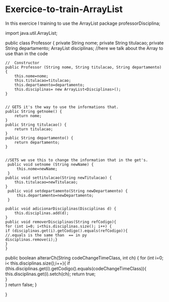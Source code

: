 # Exercice-to-train-ArrayList
In this exercice I training to use the ArrayList
package professorDisciplina;

import java.util.ArrayList;

public class Professor {
	private String nome;
	private String titulacao;
	private String departamento;
	ArrayList<Disciplinas> disciplinas; 
	//here we talk about the Array to use than in the code

	
	//  Constructor 
	public Professor (String nome, String titulacao, String departamento) {
		this.nome=nome;
		this.titulacao=titulacao;
		this.departamento=departamento;	
		this.disciplinas= new ArrayList<Disciplinas>();
	}
		
	
	// GETS it's the way to use the informations that.
    public String getnome() {
    	return nome;
    }
    public String titulacao() {
    	return titulacao;
    }
	public String departamento() {
		return departamento;
	}
		
		
	//SETS we use this to change the information that in the get's.
	 public void setnome (String newName) {
		 this.nome=newName;
	 }
	public void settitulacao(String newTitulacao) {
		this.titulacao=newTitulacao;
	}
     public void setdepartamento(String newDepartamento) {
    	 this.departamento=newDepartamento;
     }
     
    public void adicionarDisciplinas(Disciplinas d) {
    	this.disciplinas.add(d);
    }
    public void removerDisciplinas(String refCodigo){ 
    for (int i=0; i<this.disciplinas.size(); i++) {
    if (disciplinas.get(i).getCodigo().equals(refCodigo)){                        //.equals is the same than  == in py
    disciplinas.remove(i);}
    } 
    }
   
   public boolean alterarCh(String codeChangeTimeClass, int ch) {
	   for (int i=0; i< this.disciplinas.size();i++){
	   if (this.disciplinas.get(i).getCodigo().equals(codeChangeTimeClass)){
		   this.disciplinas.get(i).setch(ch);
		   return true;   
	   }	   
       } 
	   return false;
       }
    
}
